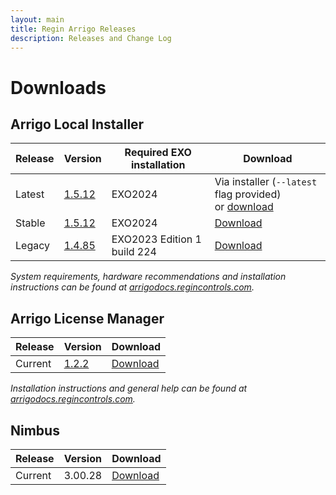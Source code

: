 ```yaml
---
layout: main
title: Regin Arrigo Releases
description: Releases and Change Log
---
```


# Downloads

## Arrigo Local Installer

| Release  | Version                                      | Required EXO installation | Download |
| -------- | -------------------------------------------- | ------------------------- | --------    |
| Latest   | [1.5.12](./arrigolocalinstaller.html#1512) | EXO2024 | Via installer (`--latest` flag provided)<br />or [download](https://arrigoartifacts.blob.core.windows.net/arrigo/latest/ArrigoLocalInstaller-EXO2024-1.5.12.exe) |
| Stable   | [1.5.12](./arrigolocalinstaller.html#1512) | EXO2024 | [Download](https://arrigoartifacts.blob.core.windows.net/arrigo/stable/ArrigoLocalInstaller-EXO2024Edition1_20-1.5.2.exe) |
| Legacy   | [1.4.85](./arrigolocalinstaller.html#1485) | EXO2023 Edition 1 build 224 | [Download](https://arrigoartifacts.blob.core.windows.net/arrigo/stable/ArrigoLocalInstaller-EXO2023Edition1_224-1.4.85.exe) |

*System requirements, hardware recommendations and installation instructions can be found at [arrigodocs.regincontrols.com](https://arrigodocs.regincontrols.com//Install%20and%20Configure).*


## Arrigo License Manager

| Release  | Version                                      |  Download |
| -------- | -------------------------------------------- |  --------------------------------- |
| Current  | [1.2.2](./arrigolicensemanager.html#122) | [Download](https://arrigoartifacts.blob.core.windows.net/arrigo/stable/License-Manager-Installer.1.2.2.exe) |

*Installation instructions and general help can be found at [arrigodocs.regincontrols.com](https://arrigodocs.regincontrols.com//Install%20and%20Configure/02_Arrigo%20License%20Manager%20installer/).*

## Nimbus

| Release  | Version                                      |  Download |
| -------- | -------------------------------------------- |  --------------------------------- |
| Current  | 3.00.28   |  [Download](https://arrigoartifacts.blob.core.windows.net/arrigo/Nimbus-AlarmServer3.00.28-ArrigoSetup.exe) |
